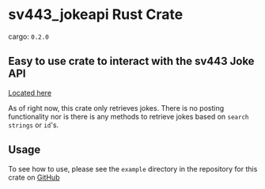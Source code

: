 # sv443_jokeapi Rust Crate

cargo: `0.2.0`

## Easy to use crate to interact with the sv443 Joke API
[Located here](https://sv443.net/jokeapi/v2)

As of right now, this crate only retrieves jokes. There is no posting functionality nor is there is any methods to retrieve jokes based on `search strings` or `id`'s.

## Usage
To see how to use, please see the `example` directory in the repository for this crate on [GitHub](https://github.com/canarado/sv443_jokeapi_wrapper/tree/master/example)
